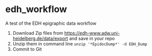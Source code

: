# edh_workflow
A test of the EDH epigraphic data workflow



1. Download Zip files from https://edh-www.adw.uni-heidelberg.de/data/export and save in your repo
2. Unzip them in command line ```unzip '*EpidocDump*' -d EDH_Dump```
3. Commit to Git
